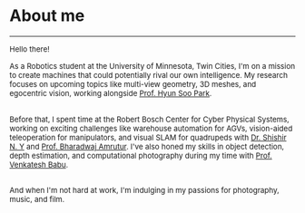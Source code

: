 # About me
---
<p align="justify">
<font size="-1">Hello there!<br>

As a Robotics student at the University of Minnesota, Twin Cities, I'm on a mission to create machines that could potentially rival our own intelligence. My research focuses on upcoming topics like multi-view geometry, 3D meshes, and egocentric vision, working alongside <a href="https://www-users.cse.umn.edu/~hspark/">Prof. Hyun Soo Park</a>.<br><br>

Before that, I spent time at the Robert Bosch Center for Cyber Physical Systems, working on exciting challenges like warehouse automation for AGVs, vision-aided teleoperation for manipulators, and visual SLAM for quadrupeds with <a href="https://shishirny.github.io/">Dr. Shishir N. Y</a> and <a href="https://aml.ece.iisc.ac.in/index.php/Bharadwaj_Amrutur">Prof. Bharadwaj Amrutur</a>. I've also honed my skills in object detection, depth estimation, and computational photography during my time with <a href="http://cds.iisc.ac.in/faculty/venky/">Prof. Venkatesh Babu</a>.<br><br>

And when I'm not hard at work, I'm indulging in my passions for photography, music, and film.

</font>
</p>
